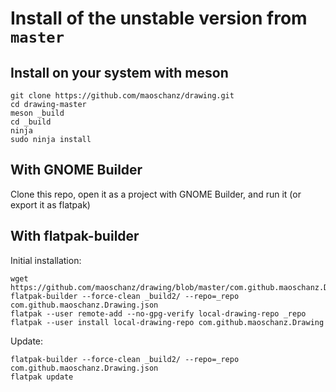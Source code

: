 # Install of the unstable version from `master`

## Install on your system with meson

```
git clone https://github.com/maoschanz/drawing.git
cd drawing-master
meson _build
cd _build
ninja
sudo ninja install
```

## With GNOME Builder

Clone this repo, open it as a project with GNOME Builder, and run it (or export it as flatpak)

## With flatpak-builder

Initial installation:
```
wget https://github.com/maoschanz/drawing/blob/master/com.github.maoschanz.Drawing.json
flatpak-builder --force-clean _build2/ --repo=_repo com.github.maoschanz.Drawing.json
flatpak --user remote-add --no-gpg-verify local-drawing-repo _repo
flatpak --user install local-drawing-repo com.github.maoschanz.Drawing
```

Update:
```
flatpak-builder --force-clean _build2/ --repo=_repo com.github.maoschanz.Drawing.json
flatpak update
```
